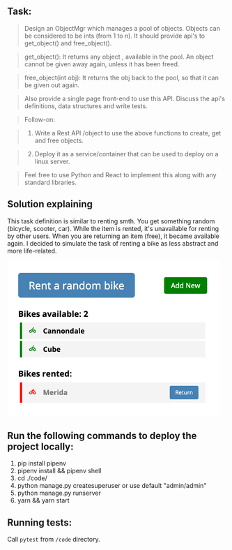 ## Task:

> Design an ObjectMgr which manages a pool of objects. Objects can be considered to be ints (from 1 to n). It should provide api's to get_object() and free_object().

> get_object(): It returns any object , available in the pool. An object cannot be given away again, unless it has been freed.

> free_object(int obj): It returns the obj back to the pool, so that it can be given out again.

> Also provide a single page front-end to use this API. Discuss the api's definitions, data structures and write tests.

> Follow-on:

> 1. Write a Rest API /object to use the above functions to create, get and free objects.

> 2. Deploy it as a service/container that can be used to deploy on a linux server.

> Feel free to use Python and React to implement this along with any standard libraries.


## Solution explaining

This task definition is similar to renting smth. You get something random (bicycle, scooter, car). While the item is rented, it's unavailable for renting by other users. When you are returning an item (free), it became available again. 
I decided to simulate the task of renting a bike as less abstract and more life-related.

![ui_bikes_for_rent](./readme_images/ui_bikes_for_rent.png)


## Run the following commands to deploy the project locally:

1. pip install pipenv
2. pipenv install && pipenv shell
3. cd ./code/
4. python manage.py createsuperuser or use default "admin/admin"
5. python manage.py runserver
6. yarn && yarn start

## Running tests:

Call `pytest` from `/code` directory.
